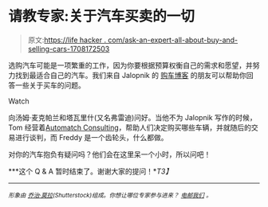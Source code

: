 # 请教专家:关于汽车买卖的一切

> 原文:[https://life hacker . com/ask-an-expert-all-about-buy-and-selling-cars-1708172503](https://lifehacker.com/ask-an-expert-all-about-buying-and-selling-cars-1708172503)

选购汽车可能是一项繁重的工作，因为你要根据预算权衡自己的需求和愿望，并努力找到最适合自己的汽车。我们来自 Jalopnik 的 [购车博客](http://carbuying.jalopnik.com/) 的朋友可以帮助你回答一些关于买车的问题。

Watch

向汤姆·麦克帕兰和塔瓦里什(又名弗雷迪)问好。当他不为 Jalopnik 写作的时候，Tom 经营着[Automatch Consulting](http://www.automatchconsulting.com/)，帮助人们决定购买哪些车辆，并就随后的交易进行谈判，而 Freddy 是一个齿轮头，什么都做。

对你的汽车抱负有疑问吗？他们会在这里呆一个小时，所以问吧！

***这个 Q & A 暂时结束了。谢谢大家的提问！**T3】*

* * *

<small>*形象由*</small> [<small>*乔治·莫拉*</small>](http://www.shutterstock.com/pic-143652550/stock-vector-old-fashion-italian-car.html)<small>*(Shutterstock)组成。你想让哪位专家参与进来？*</small> [<small>*电邮我们*</small>](mailto:andy@lifehacker.com) <small>*。*</small>